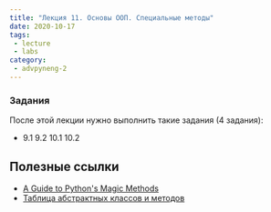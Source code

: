 ```yaml
---
title: "Лекция 11. Основы ООП. Специальные методы"
date: 2020-10-17
tags:
 - lecture
 - labs
category:
 - advpyneng-2
---
```


### Задания

После этой лекции нужно выполнить такие задания (4 задания):

* 9.1 9.2 10.1 10.2


## Полезные ссылки

* [A Guide to Python's Magic Methods](https://rszalski.github.io/magicmethods/)
* [Таблица абстрактных классов и методов](https://docs.python.org/3/library/collections.abc.html#collections-abstract-base-classes)
